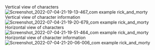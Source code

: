 Vertical view of characters
![Screenshot_2022-07-04-21-19-13-467_com example rick_and_morty](https://user-images.githubusercontent.com/68215023/177354312-460e12e4-e0e4-4f40-8118-b5b15a0dccec.jpg)
Vertical view of character information
![Screenshot_2022-07-04-21-19-20-679_com example rick_and_morty](https://user-images.githubusercontent.com/68215023/177354321-c4e8105d-05a3-4502-bb46-1b21a83a6c82.jpg)
Horizontal view of characters
![Screenshot_2022-07-04-21-19-51-464_com example rick_and_morty](https://user-images.githubusercontent.com/68215023/177354330-5d9e0008-36e1-47e2-b706-2adc40b8c26d.jpg)
Horizontal view of character information
![Screenshot_2022-07-04-21-20-06-006_com example rick_and_morty](https://user-images.githubusercontent.com/68215023/177354335-84df1112-22e0-4c0d-b785-5ea77735dd67.jpg)
